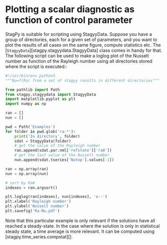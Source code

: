 Plotting a scalar diagnostic as function of control parameter
=============================================================

StagPy is suitable for scripting using StagyyData. Suppose you have a group of
directories, each for a given set of parameters, and you want to plot the
results of all cases on the same figure, compute statistics etc. The
[`StagyyData`][stagpy.stagyydata.StagyyData] class comes in handy for that. The
following script can be used to make a loglog plot of the Nusselt number as
function of the Rayleigh number using all directories stored where the script
is executed::

```py
#!/usr/bin/env python3
"""Nu=f(Ra) from a set of stagyy results in different directories"""

from pathlib import Path
from stagpy.stagyydata import StagyyData
import matplotlib.pyplot as plt
import numpy as np

ran = []
nun = []

pwd = Path('Examples')
for folder in pwd.glob('ra-*'):
    print('In directory', folder)
    sdat = StagyyData(folder)
    # get the value of the Rayleigh number
    ran.append(sdat.par.nml['refstate']['ra0'])
    # get the last value of the Nusselt number
    nun.append(sdat.tseries['Nutop'].values[-1])

ran = np.array(ran)
nun = np.array(nun)

# sort by Ra#
indexes = ran.argsort()

plt.loglog(ran[indexes], nun[indexes], 'o--')
plt.xlabel('Rayleigh number')
plt.ylabel('Nusselt number')
plt.savefig('Ra-Nu.pdf')
```

Note that this particular example is only relevant if the solutions
have all reached a steady-state. In the case where the solution is
only in statistical steady state, a time average is more relevant. It
can be computed using [stagpy.time_series.compstat][].
